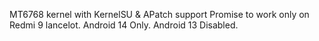 MT6768 kernel with KernelSU & APatch support
Promise to work only on Redmi 9 lancelot.
Android 14 Only.
Android 13 Disabled.
